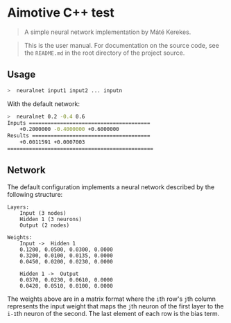 # Aimotive C++ test

>  A simple neural network implementation by Máté Kerekes.

>  This is the user manual. For documentation on the source code, see the `README.md` in the root directory of the project source.


## Usage

```sh
>  neuralnet input1 input2 ... inputn
```

With the default network:
```sh
>  neuralnet 0.2 -0.4 0.6
Inputs =======================================
    +0.2000000 -0.4000000 +0.6000000
Results ======================================
    +0.0011591 +0.0007003
===============================================
```

## Network

The default configuration implements a neural network described by the following structure:
```
Layers:
    Input (3 nodes)
    Hidden 1 (3 neurons)
    Output (2 nodes)

Weights:
    Input ->  Hidden 1
    0.1200, 0.0500, 0.0300, 0.0000 
    0.3200, 0.0100, 0.0135, 0.0000 
    0.0450, 0.0200, 0.0230, 0.0000 

    Hidden 1 ->  Output
    0.0370, 0.0230, 0.0610, 0.0000
    0.0420, 0.0510, 0.0100, 0.0000
```

The weights above are in a matrix format where the `i`th row's `j`th column represents the input weight that maps the `j`th neuron of the first layer to the `i-1`th neuron of the second. The last element of each row is the bias term.
